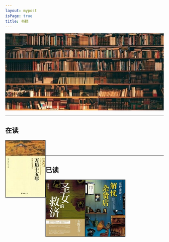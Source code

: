 ```yaml
---
layout: mypost
isPage: true
title: 书籍
---
```

![书](/img/book.jpg)
<br/>

***
## 在读
<img src="/img/万历十五年.jpg" alt="万历十五年" height="180" width="126" border="1" title="" align="left">



<br/>
<br/>

***
## 已读

<img src="/img/剩女的救济.jpg" alt="圣女的救济" height="180" width="124" border="1" title="圣女的救济" align="left">
<img src="/img/解忧杂货店.jpg" alt="解忧杂货店" height="180" width="126" border="1" title="解忧杂货店" align="left">



